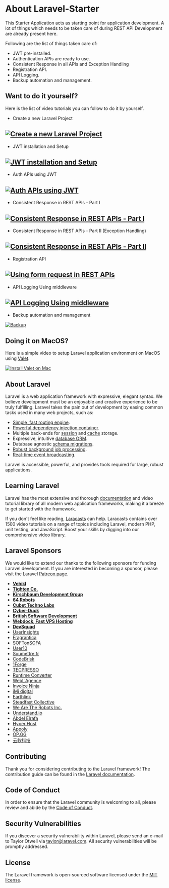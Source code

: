 # About Laravel-Starter
This Starter Application acts as starting point for application 
development. A lot of things which needs to be taken care of during REST API Development are already present here.

Following are the list of things taken care of:
- JWT pre-installed.
- Authentication APIs are ready to use.
- Consistent Response in all APIs and Exception Handling
- Registration API.
- API Logging.
- Backup automation and management.

## Want to do it yourself?
Here is the list of video tutorials you can follow to do it by yourself.

- Create a new Laravel Project

[![Create a new Laravel Project](https://img.youtube.com/vi/MB2Dv1hqwJE/0.jpg)](https://www.youtube.com/watch?v=MB2Dv1hqwJE)
--
- JWT installation and Setup

[![JWT installation and Setup](https://img.youtube.com/vi/40g0vEXOFrU/0.jpg)](https://www.youtube.com/watch?v=40g0vEXOFrU)
--
- Auth APIs using JWT

[![Auth APIs using JWT](https://img.youtube.com/vi/CKqRX9CBljU/0.jpg)](https://www.youtube.com/watch?v=CKqRX9CBljU)
--
- Consistent Response in REST APIs - Part I

[![Consistent Response in REST APIs - Part I](https://img.youtube.com/vi/qNhD7DhSGzQ/0.jpg)](https://www.youtube.com/watch?v=qNhD7DhSGzQ)
--
- Consistent Response in REST APIs - Part II (Exception Handling)

[![Consistent Response in REST APIs - Part II](https://img.youtube.com/vi/4BT4NtpZDLU/0.jpg)](https://www.youtube.com/watch?v=4BT4NtpZDLU)
--
- Registration API

[![Using form request in REST APIs](https://img.youtube.com/vi/LChQQtdfSdY/0.jpg)](https://www.youtube.com/watch?v=LChQQtdfSdY)
--
- API Logging Using middleware

[![API Logging Using middleware](https://img.youtube.com/vi/zIHDOjz1SR4/0.jpg)](https://www.youtube.com/watch?v=zIHDOjz1SR4)
--
- Backup automation and management

[![Backup](https://img.youtube.com/vi/11ECvHYMfRY/0.jpg)](https://www.youtube.com/watch?v=11ECvHYMfRY)

## Doing it on MacOS?
Here is a simple video to setup Laravel application environment on MacOS using [Valet](https://laravel.com/docs/7.x/valet#introduction).

[![Install Valet on Mac](https://img.youtube.com/vi/qN-QmeMm1vE/0.jpg)](https://www.youtube.com/watch?v=qN-QmeMm1vE)

## About Laravel

Laravel is a web application framework with expressive, elegant syntax. We believe development must be an enjoyable and creative experience to be truly fulfilling. Laravel takes the pain out of development by easing common tasks used in many web projects, such as:

- [Simple, fast routing engine](https://laravel.com/docs/routing).
- [Powerful dependency injection container](https://laravel.com/docs/container).
- Multiple back-ends for [session](https://laravel.com/docs/session) and [cache](https://laravel.com/docs/cache) storage.
- Expressive, intuitive [database ORM](https://laravel.com/docs/eloquent).
- Database agnostic [schema migrations](https://laravel.com/docs/migrations).
- [Robust background job processing](https://laravel.com/docs/queues).
- [Real-time event broadcasting](https://laravel.com/docs/broadcasting).

Laravel is accessible, powerful, and provides tools required for large, robust applications.

## Learning Laravel

Laravel has the most extensive and thorough [documentation](https://laravel.com/docs) and video tutorial library of all modern web application frameworks, making it a breeze to get started with the framework.

If you don't feel like reading, [Laracasts](https://laracasts.com) can help. Laracasts contains over 1500 video tutorials on a range of topics including Laravel, modern PHP, unit testing, and JavaScript. Boost your skills by digging into our comprehensive video library.

## Laravel Sponsors

We would like to extend our thanks to the following sponsors for funding Laravel development. If you are interested in becoming a sponsor, please visit the Laravel [Patreon page](https://patreon.com/taylorotwell).

- **[Vehikl](https://vehikl.com/)**
- **[Tighten Co.](https://tighten.co)**
- **[Kirschbaum Development Group](https://kirschbaumdevelopment.com)**
- **[64 Robots](https://64robots.com)**
- **[Cubet Techno Labs](https://cubettech.com)**
- **[Cyber-Duck](https://cyber-duck.co.uk)**
- **[British Software Development](https://www.britishsoftware.co)**
- **[Webdock, Fast VPS Hosting](https://www.webdock.io/en)**
- **[DevSquad](https://devsquad.com)**
- [UserInsights](https://userinsights.com)
- [Fragrantica](https://www.fragrantica.com)
- [SOFTonSOFA](https://softonsofa.com/)
- [User10](https://user10.com)
- [Soumettre.fr](https://soumettre.fr/)
- [CodeBrisk](https://codebrisk.com)
- [1Forge](https://1forge.com)
- [TECPRESSO](https://tecpresso.co.jp/)
- [Runtime Converter](http://runtimeconverter.com/)
- [WebL'Agence](https://weblagence.com/)
- [Invoice Ninja](https://www.invoiceninja.com)
- [iMi digital](https://www.imi-digital.de/)
- [Earthlink](https://www.earthlink.ro/)
- [Steadfast Collective](https://steadfastcollective.com/)
- [We Are The Robots Inc.](https://watr.mx/)
- [Understand.io](https://www.understand.io/)
- [Abdel Elrafa](https://abdelelrafa.com)
- [Hyper Host](https://hyper.host)
- [Appoly](https://www.appoly.co.uk)
- [OP.GG](https://op.gg)
- [云软科技](http://www.yunruan.ltd/)

## Contributing

Thank you for considering contributing to the Laravel framework! The contribution guide can be found in the [Laravel documentation](https://laravel.com/docs/contributions).

## Code of Conduct

In order to ensure that the Laravel community is welcoming to all, please review and abide by the [Code of Conduct](https://laravel.com/docs/contributions#code-of-conduct).

## Security Vulnerabilities

If you discover a security vulnerability within Laravel, please send an e-mail to Taylor Otwell via [taylor@laravel.com](mailto:taylor@laravel.com). All security vulnerabilities will be promptly addressed.

## License

The Laravel framework is open-sourced software licensed under the [MIT license](https://opensource.org/licenses/MIT).
